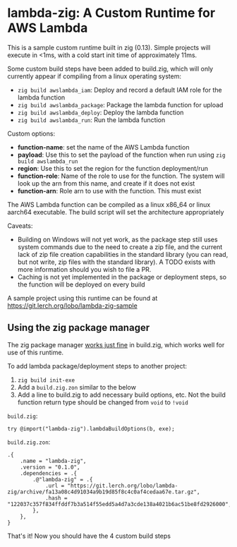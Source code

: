 lambda-zig: A Custom Runtime for AWS Lambda
===========================================

This is a sample custom runtime built in zig (0.13). Simple projects will execute
in <1ms, with a cold start init time of approximately 11ms.

Some custom build steps have been added to build.zig, which will only currently appear if compiling from a linux operating system:

* `zig build awslambda_iam`: Deploy and record a default IAM role for the lambda function
* `zig build awslambda_package`: Package the lambda function for upload
* `zig build awslambda_deploy`: Deploy the lambda function
* `zig build awslambda_run`: Run the lambda function

Custom options:

* **function-name**: set the name of the AWS Lambda function
* **payload**: Use this to set the payload of the function when run using `zig build awslambda_run`
* **region**: Use this to set the region for the function deployment/run
* **function-role**: Name of the role to use for the function. The system will
                     look up the arn from this name, and create if it does not exist
* **function-arn**: Role arn to use with the function. This must exist

The AWS Lambda function can be compiled as a linux x86_64 or linux aarch64
executable. The build script will set the architecture appropriately

Caveats:

* Building on Windows will not yet work, as the package step still uses
  system commands due to the need to create a zip file, and the current lack
  of zip file creation capabilities in the standard library (you can read, but
  not write, zip files with the standard library). A TODO exists with more
  information should you wish to file a PR.
* Caching is not yet implemented in the package or deployment steps, so the
  function will be deployed on every build

A sample project using this runtime can be found at https://git.lerch.org/lobo/lambda-zig-sample

Using the zig package manager
-----------------------------

The zig package manager [works just fine](https://github.com/ziglang/zig/issues/14279)
in build.zig, which works well for use of this runtime.

To add lambda package/deployment steps to another project:

1. `zig build init-exe`
2. Add a `build.zig.zon` similar to the below
3. Add a line to build.zig to add necessary build options, etc. Not the build function
   return type should be changed from `void` to `!void`

`build.zig`:

```zig
try @import("lambda-zig").lambdaBuildOptions(b, exe);
```

`build.zig.zon`:

```zig
.{
    .name = "lambda-zig",
    .version = "0.1.0",
    .dependencies = .{
        .@"lambda-zig" = .{
            .url = "https://git.lerch.org/lobo/lambda-zig/archive/fa13a08c4d91034a9b19d85f8c4c0af4cedaa67e.tar.gz",
            .hash = "122037c357f834ffddf7b3a514f55edd5a4d7a3cde138a4021b6ac51be8fd2926000",
        },
    },
}
```

That's it! Now you should have the 4 custom build steps
